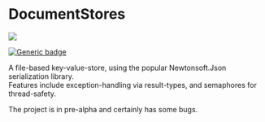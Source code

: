 # DocumentStores

[![](https://github.com/JanDonnermayer/DocumentStores/workflows/UnitTests/badge.svg)](
https://github.com/JanDonnermayer/DocumentStores/actions)

[![Generic badge](https://img.shields.io/badge/nuget-v0.0.7-blue.svg)](
https://www.nuget.org/packages/DocumentStores/)


A file-based key-value-store, using the popular Newtonsoft.Json serialization library.  
Features include exception-handling via result-types, and semaphores for thread-safety.

The project is in pre-alpha and certainly has some bugs.
